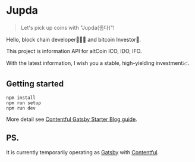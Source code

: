 # Jupda

> Let's pick up coins with "Jupda(줍다)"!

Hello, block chain developer🧑🏻‍💻 and bitcoin Investor🤑.

This project is information API for altCoin ICO, IDO, IFO.

With the latest information, I wish you a stable, high-yielding investment📈.

## Getting started

```
npm install
npm run setup
npm run dev
```

More detail see [Contentful Gatsby Starter Blog guide](https://www.contentful.com/developers/docs/tutorials/general/get-started/).

## PS.

It is currently temporarily operating as [Gatsby](http://gatsbyjs.com/) with [Contentful](https://www.contentful.com).
